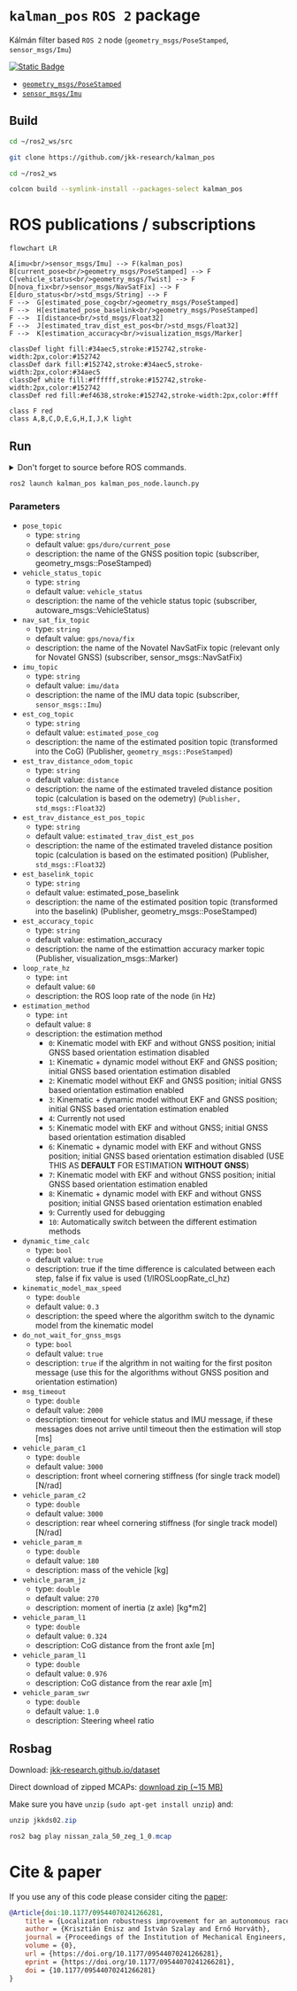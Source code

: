 # `kalman_pos` `ROS 2` package

Kálmán filter based `ROS 2` node (`geometry_msgs/PoseStamped`, `sensor_msgs/Imu`)

[![Static Badge](https://img.shields.io/badge/ROS_2-Humble-34aec5)](https://docs.ros.org/en/humble/)

- [`geometry_msgs/PoseStamped`](http://docs.ros.org/en/melodic/api/geometry_msgs/html/msg/PoseStamped.html)
- [`sensor_msgs/Imu`](http://docs.ros.org/en/melodic/api/sensor_msgs/html/msg/Imu.html)

## Build

``` bash
cd ~/ros2_ws/src 
```

``` bash
git clone https://github.com/jkk-research/kalman_pos
```

``` bash
cd ~/ros2_ws
```

``` bash
colcon build --symlink-install --packages-select kalman_pos
```

# ROS publications / subscriptions

```mermaid
flowchart LR

A[imu<br/>sensor_msgs/Imu] --> F(kalman_pos)
B[current_pose<br/>geometry_msgs/PoseStamped] --> F
C[vehicle_status<br/>geometry_msgs/Twist] --> F
D[nova_fix<br/>sensor_msgs/NavSatFix] --> F
E[duro_status<br/>std_msgs/String] --> F
F -->  G[estimated_pose_cog<br/>geometry_msgs/PoseStamped]
F -->  H[estimated_pose_baselink<br/>geometry_msgs/PoseStamped]
F -->  I[distance<br/>std_msgs/Float32]
F -->  J[estimated_trav_dist_est_pos<br/>std_msgs/Float32]
F -->  K[estimation_accuracy<br/>visualization_msgs/Marker]

classDef light fill:#34aec5,stroke:#152742,stroke-width:2px,color:#152742  
classDef dark fill:#152742,stroke:#34aec5,stroke-width:2px,color:#34aec5
classDef white fill:#ffffff,stroke:#152742,stroke-width:2px,color:#152742
classDef red fill:#ef4638,stroke:#152742,stroke-width:2px,color:#fff

class F red
class A,B,C,D,E,G,H,I,J,K light

```

## Run

<details>
<summary> Don't forget to source before ROS commands.</summary>

``` bash
source ~/ros2_ws/install/setup.bash
```
</details>

``` bash
ros2 launch kalman_pos kalman_pos_node.launch.py
```

### Parameters
- `pose_topic`
  - type: `string`
  - default value: `gps/duro/current_pose`
  - description: the name of the GNSS position topic (subscriber, geometry_msgs::PoseStamped)
- `vehicle_status_topic`
  - type: `string` 
  - default value: `vehicle_status`
  - description: the name of the vehicle status topic (subscriber, autoware_msgs::VehicleStatus)
- `nav_sat_fix_topic`
  - type: `string` 
  - default value: `gps/nova/fix`
  - description: the name of the Novatel NavSatFix topic (relevant only for Novatel GNSS) (subscriber, sensor_msgs::NavSatFix)
- `imu_topic` 
  - type: `string` 
  - default value: `imu/data`
  - description: the name of the IMU data topic (subscriber, `sensor_msgs::Imu`)
- `est_cog_topic` 
  - type: `string` 
  - default value: `estimated_pose_cog`
  - description: the name of the estimated position topic (transformed into the CoG) (Publisher, `geometry_msgs::PoseStamped`)
- `est_trav_distance_odom_topic` 
  - type: `string` 
  - default value: `distance`
  - description: the name of the estimated traveled distance position topic (calculation is based on the odemetry) (`Publisher, std_msgs::Float32`)
- `est_trav_distance_est_pos_topic` 
  - type: `string` 
  - default value: `estimated_trav_dist_est_pos`
  - description: the name of the estimated traveled distance position topic (calculation is based on the estimated position) (Publisher, `std_msgs::Float32`)
- `est_baselink_topic` 
  - type: `string` 
  - default value: estimated_pose_baselink
  - description: the name of the estimated position topic (transformed into the baselink) (Publisher, geometry_msgs::PoseStamped)
- `est_accuracy_topic` 
  - type: `string` 
  - default value: estimation_accuracy
  - description: the name of the estimattion accuracy marker topic (Publisher, visualization_msgs::Marker)
- `loop_rate_hz` 
  - type: `int` 
  - default value: `60`
  - description: the ROS loop rate of the node (in Hz) 
- `estimation_method` 
  - type: `int` 
  - default value: `8`
  - description: the estimation method
    - `0`: Kinematic model with EKF and without GNSS position; initial GNSS based orientation estimation disabled
    - `1`: Kinematic + dynamic model without EKF and GNSS position; initial GNSS based orientation estimation disabled
    - `2`: Kinematic model without EKF and GNSS position; initial GNSS based orientation estimation enabled
    - `3`: Kinematic + dynamic model without EKF and GNSS position; initial GNSS based orientation estimation enabled
    - `4`: Currently not used
    - `5`: Kinematic model with EKF and without GNSS; initial GNSS based orientation estimation disabled
    - `6`: Kinematic + dynamic model with EKF and without GNSS position; initial GNSS based orientation estimation disabled (USE THIS AS **DEFAULT** FOR ESTIMATION **WITHOUT GNSS**)
    - `7`: Kinematic model with EKF and without GNSS position; initial GNSS based orientation estimation enabled
    - `8`: Kinematic + dynamic model with EKF and without GNSS position; initial GNSS based orientation estimation enabled 
    - `9`: Currently used for debugging
    - `10`: Automatically switch between the different estimation methods
- `dynamic_time_calc` 
  - type: `bool` 
  - default value: `true`
  - description: true if the time difference is calculated between each step, false if fix value is used (1/lROSLoopRate_cl_hz)
- `kinematic_model_max_speed` 
  - type: `double` 
  - default value: `0.3`
  - description: the speed where the algorithm switch to the dynamic model from the kinematic model
- `do_not_wait_for_gnss_msgs` 
  - type: `bool` 
  - default value: `true`
  - description: `true` if the algrithm in not waiting for the first positon message (use this for the algorithms without GNSS position and orientation estimation)
- `msg_timeout`
  - type: `double` 
  - default value: `2000`
  - description: timeout for vehicle status and IMU message, if these messages does not arrive until timeout then the estimation will stop [ms]
- `vehicle_param_c1`
  - type: `double` 
  - default value: `3000`
  - description: front wheel cornering stiffness (for single track model) [N/rad]
- `vehicle_param_c2`
  - type: `double` 
  - default value: `3000`
  - description: rear wheel cornering stiffness (for single track model) [N/rad]
- `vehicle_param_m`
  - type: `double` 
  - default value: `180`
  - description: mass of the vehicle [kg]
- `vehicle_param_jz`
  - type: `double` 
  - default value: `270`
  - description: moment of inertia (z axle) [kg*m2]
- `vehicle_param_l1`
  - type: `double` 
  - default value: `0.324`
  - description: CoG distance from the front axle [m]
- `vehicle_param_l1`
  - type: `double` 
  - default value: `0.976`
  - description: CoG distance from the rear axle [m]
- `vehicle_param_swr`
  - type: `double` 
  - default value: `1.0`
  - description: Steering wheel ratio

## Rosbag

Download: [jkk-research.github.io/dataset](https://jkk-research.github.io/dataset)

Direct download of zipped MCAPs: [download zip (~15 MB)](https://laesze-my.sharepoint.com/:u:/g/personal/herno_o365_sze_hu/EVofDCG_ORZJh--XTVLFsFEBOUYB1eAbHAzdTVDdf19Y9g?download=1)

Make sure you have `unzip` (`sudo apt-get install unzip`) and:

``` powershell
unzip jkkds02.zip
```

``` powershell  
ros2 bag play nissan_zala_50_zeg_1_0.mcap
```

# Cite & paper

If you use any of this code please consider citing the [paper](https://journals.sagepub.com/eprint/MJGI8JXN8KAWBGZU6D24/full):

```bibtex
@Article{doi:10.1177/09544070241266281,
    title = {Localization robustness improvement for an autonomous race car using multiple extended Kalman filters},
    author = {Krisztián Enisz and István Szalay and Ernő Horváth},
    journal = {Proceedings of the Institution of Mechanical Engineers, Part D: Journal of Automobile Engineering},
    volume = {0},
    url = {https://doi.org/10.1177/09544070241266281},
    eprint = {https://doi.org/10.1177/09544070241266281},
    doi = {10.1177/09544070241266281}
}
```
